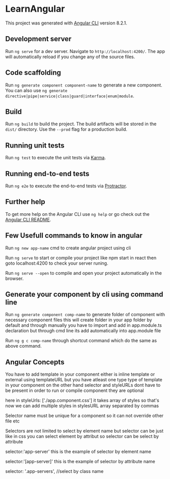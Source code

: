 # LearnAngular

This project was generated with [Angular CLI](https://github.com/angular/angular-cli) version 8.2.1.

## Development server

Run `ng serve` for a dev server. Navigate to `http://localhost:4200/`. The app will automatically reload if you change any of the source files.

## Code scaffolding

Run `ng generate component component-name` to generate a new component. You can also use `ng generate directive|pipe|service|class|guard|interface|enum|module`.

## Build

Run `ng build` to build the project. The build artifacts will be stored in the `dist/` directory. Use the `--prod` flag for a production build.

## Running unit tests

Run `ng test` to execute the unit tests via [Karma](https://karma-runner.github.io).

## Running end-to-end tests

Run `ng e2e` to execute the end-to-end tests via [Protractor](http://www.protractortest.org/).

## Further help

To get more help on the Angular CLI use `ng help` or go check out the [Angular CLI README](https://github.com/angular/angular-cli/blob/master/README.md).


## Few Usefull commands to know in angular

Run `ng new app-name` cmd to create angular project using cli

Run `ng serve` to start or compile your project like npm start in react then goto localhost:4200 to check your server runing.

Run `ng serve --open` to compile and open your project automatically in the browser.

## Generate your component by cli using command line

Run `ng generate component comp-name` to generate folder of component with necessary component files this will create folder in your app folder by default and through manually you have to import and add in app.module.ts declaration but through cmd line its add automatically into app.module file

Run `ng g c comp-name` through shortcut command which do the same as above command.


## Angular Concepts
 
You have to add template in your component either is inline template or external using templateURL but you have atleast one type type of template in your component on the other hand selector and styleURLs dont have to be present in order to run or compile component they are optional

here in styleUrls: ['./app.component.css'] it takes array of styles so that's now we can add multiple styles in stylesURL array separated by commas

Selector name must be unique for a component so it can not override other file etc

Selectors are not limited to select by element name but selector can be just like in css you can select element by attribut so selector can be select by attribute 

selector:'app-server'           this is the example of selector by element name

selector:'[app-server]'         this is the example of selector by attribute name
<!-- <div app-servers></div> -->
 
  
selector: '.app-servers', //select by class name
<div class="app-servers"></div>
